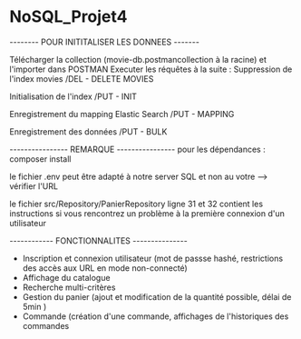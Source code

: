 # NoSQL_Projet4

-------- POUR INITITALISER LES DONNEES -------

Télécharger la collection (movie-db.postmancollection à la racine) et l'importer dans POSTMAN
Executer les réquêtes à la suite :
Suppression de l'index movies
/DEL - DELETE MOVIES

Initialisation de l'index 
/PUT - INIT

Enregistrement du mapping Elastic Search
/PUT - MAPPING

Enregistrement des données
/PUT - BULK


---------------- REMARQUE ----------------
pour les dépendances : composer install

le fichier .env peut être adapté à notre server SQL et non au votre --> vérifier l'URL

le fichier src/Repository/PanierRepository ligne 31 et 32 contient les instructions
si vous rencontrez un problème à la première connexion d'un utilisateur



------------ FONCTIONNALITES ---------------

- Inscription et connexion utilisateur (mot de passse hashé,  restrictions des accès aux URL en mode non-connecté)
- Affichage du catalogue
- Recherche multi-critères 
- Gestion du panier (ajout et modification de la quantité possible, délai de 5min )
- Commande (création d'une commande, affichages de l'historiques des commandes




